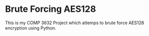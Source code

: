 # Brute Forcing AES128

This is my COMP 3632 Project which attemps to brute force AES128 encryption using Python.
